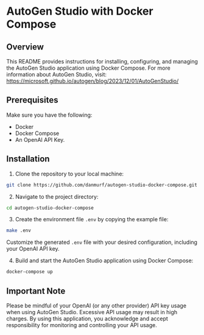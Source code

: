 # AutoGen Studio with Docker Compose

## Overview

This README provides instructions for installing, configuring, and managing the AutoGen Studio application using Docker Compose. For more information about AutoGen Studio, visit: https://microsoft.github.io/autogen/blog/2023/12/01/AutoGenStudio/

## Prerequisites

Make sure you have the following:

- Docker
- Docker Compose
- An OpenAI API Key.

## Installation

1. Clone the repository to your local machine:

```bash
git clone https://github.com/danmurf/autogen-studio-docker-compose.git
```

2. Navigate to the project directory:

```bash
cd autogen-studio-docker-compose
```

3. Create the environment file `.env` by copying the example file:

```bash
make .env
```

Customize the generated `.env` file with your desired configuration, including your OpenAI API key.

4. Build and start the AutoGen Studio application using Docker Compose:

```bash
docker-compose up
```

## Important Note

Please be mindful of your OpenAI (or any other provider) API key usage when using AutoGen Studio. Excessive API usage may result in high charges. By using this application, you acknowledge and accept responsibility for monitoring and controlling your API usage.
